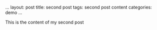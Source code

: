 ...
layout: post
title: second post
tags: second post content
categories: demo
...

This is the content of my second post
